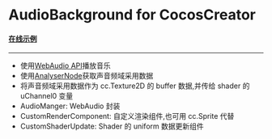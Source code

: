 # AudioBackground for CocosCreator

#### [在线示例](https://ltp.gitee.io/gym/cocos-creator/ShaderSample/wave-show/web-mobile/index.html)

---

- 使用[WebAudio API](https://developer.mozilla.org/zh-CN/docs/Web/API/Web_Audio_API)播放音乐
- 使用[AnalyserNode](https://developer.mozilla.org/zh-CN/docs/Web/API/AnalyserNode)获取声音频域采用数据
- 将声音频域采用数据作为 cc.Texture2D 的 buffer 数据,并传给 shader 的 uChannel0 变量
- AudioManger: WebAudio 封装
- CustomRenderComponent: 自定义渲染组件,也可用 cc.Sprite 代替
- CustomShaderUpdate: Shader 的 uniform 数据更新组件
